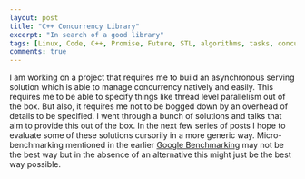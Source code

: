 ```yaml
---
layout: post
title: "C++ Concurrency Library"
excerpt: "In search of a good library"
tags: [Linux, Code, C++, Promise, Future, STL, algorithms, tasks, concurrency]
comments: true
---
```

I am working on a project that requires me to build an asynchronous serving
solution which is able to manage concurrency natively and easily. This requires
me to be able to specify things like thread level parallelism out of the
box. But also, it requires me not to be bogged down by an overhead of details to
be specified.
I went through a bunch of solutions and talks that aim to provide this out of
the box. In the next few series of posts I hope to evaluate some of these
solutions cursorily in a more generic way.
Micro-benchmarking mentioned in the earlier [Google
Benchmarking](http://www.mycpu.org/google-benchmark/) may not be the best way
but in the absence of an alternative this might just be the best way possible.
